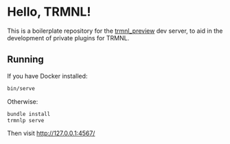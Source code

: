 # Hello, TRMNL!

This is a boilerplate repository for the [trmnl_preview](https://github.com/schrockwell/trmnl_preview) dev server, to aid in the development of private plugins for TRMNL.

## Running

If you have Docker installed:

```sh
bin/serve
```

Otherwise:

```sh
bundle install
trmnlp serve
```

Then visit http://127.0.0.1:4567/
